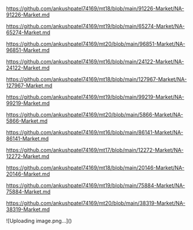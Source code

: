 <p><a href="https://github.com/ankushpatel74169/mt18/blob/main/91226-Market/NA-91226-Market.md">https://github.com/ankushpatel74169/mt18/blob/main/91226-Market/NA-91226-Market.md</a></p><p><a href="https://github.com/ankushpatel74169/mt19/blob/main/65274-Market/NA-65274-Market.md">https://github.com/ankushpatel74169/mt19/blob/main/65274-Market/NA-65274-Market.md</a></p><p><a href="https://github.com/ankushpatel74169/mt20/blob/main/96851-Market/NA-96851-Market.md">https://github.com/ankushpatel74169/mt20/blob/main/96851-Market/NA-96851-Market.md</a></p><p><a href="https://github.com/ankushpatel74169/mt16/blob/main/24122-Market/NA-24122-Market.md">https://github.com/ankushpatel74169/mt16/blob/main/24122-Market/NA-24122-Market.md</a></p><p><a href="https://github.com/ankushpatel74169/mt18/blob/main/127967-Market/NA-127967-Market.md">https://github.com/ankushpatel74169/mt18/blob/main/127967-Market/NA-127967-Market.md</a></p><p><a href="https://github.com/ankushpatel74169/mt19/blob/main/99219-Market/NA-99219-Market.md">https://github.com/ankushpatel74169/mt19/blob/main/99219-Market/NA-99219-Market.md</a></p><p><a href="https://github.com/ankushpatel74169/mt20/blob/main/5866-Market/NA-5866-Market.md">https://github.com/ankushpatel74169/mt20/blob/main/5866-Market/NA-5866-Market.md</a></p><p><a href="https://github.com/ankushpatel74169/mt16/blob/main/86141-Market/NA-86141-Market.md">https://github.com/ankushpatel74169/mt16/blob/main/86141-Market/NA-86141-Market.md</a></p><p><a href="https://github.com/ankushpatel74169/mt17/blob/main/12272-Market/NA-12272-Market.md">https://github.com/ankushpatel74169/mt17/blob/main/12272-Market/NA-12272-Market.md</a></p><p><a href="https://github.com/ankushpatel74169/mt18/blob/main/20146-Market/NA-20146-Market.md">https://github.com/ankushpatel74169/mt18/blob/main/20146-Market/NA-20146-Market.md</a></p><p><a href="https://github.com/ankushpatel74169/mt19/blob/main/75884-Market/NA-75884-Market.md">https://github.com/ankushpatel74169/mt19/blob/main/75884-Market/NA-75884-Market.md</a></p><p><a href="https://github.com/ankushpatel74169/mt20/blob/main/38319-Market/NA-38319-Market.md">https://github.com/ankushpatel74169/mt20/blob/main/38319-Market/NA-38319-Market.md</a></p>
![Uploading image.png…]()
